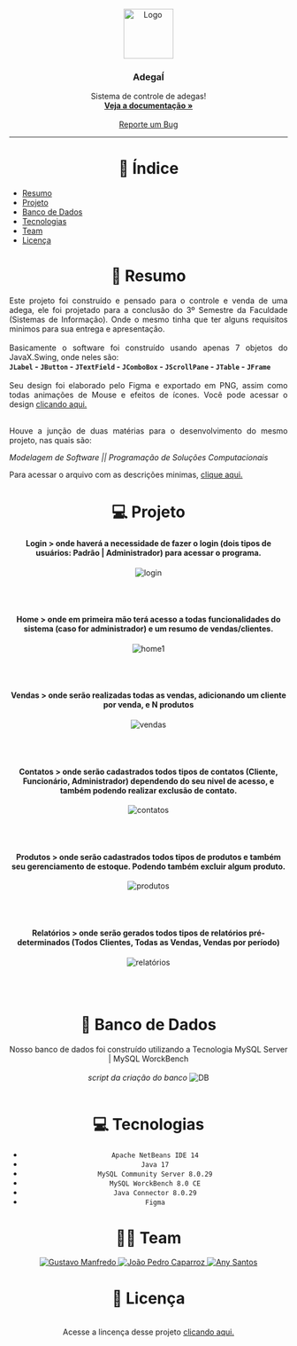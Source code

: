 <!-- Logo & Headers -->
<br />
<div align="center">
  <a href="https://github.com/GustavoManfredo/AdegaI">
    <img src="https://github.com/GustavoManfredo/AdegaI/blob/master/3%20-%20Images/logo.png?raw=true" alt="Logo" width="90" height="90">
  </a>

  <h3 align="center">AdegaÍ</h3>

  <p align="center">
    Sistema de controle de adegas!
    <br />
    <a href="https://github.com/GustavoManfredo/AdegaI"><strong>Veja a documentação »</strong></a>
    <br />
    <br />
    <a href="https://github.com/GustavoManfredo/AdegaI/issues">Reporte um Bug</a>
  </p>

  </div>

  ___

<div align="center">

# 📌 Índice

</div>

* [Resumo](#-resumo)
* [Projeto](#-projeto)
* [Banco de Dados](#-banco-de-dados)
* [Tecnologias](#-tecnologias)
* [Team](#-team)
* [Licença](#-licença)

<div align="center">

# 📝 Resumo

</div>

<div align="justify">

Este projeto foi construído e pensado para o controle e venda de uma adega, ele foi projetado para a conclusão do 3º Semestre da Faculdade (Sistemas de Informação). Onde o mesmo tinha que ter alguns requisitos minimos para sua entrega e apresentação.
<br><br>
Basicamente o software foi construído usando apenas 7 objetos do JavaX.Swing, onde neles são: 
<br>
**``JLabel`` - ``JButton`` - ``JTextField`` - ``JComboBox`` - ``JScrollPane`` - ``JTable`` - ``JFrame``**
<br><br>
Seu design foi elaborado pelo Figma e exportado em PNG, assim como todas animações de Mouse e efeitos de ícones.
Você pode acessar o design <a target="_blank" href="https://www.figma.com/file/abfbURvUOKlSWdt0GctN23/Projeto---Adega%C3%8D?node-id=0%3A1">clicando aqui.</a>

<br>
Houve a junção de duas matérias para o desenvolvimento do mesmo projeto, nas quais são: 

_*Modelagem de Software || Programação de Soluções Computacionais*_

Para acessar o arquivo com as descrições minimas, <a target="_blank" href="https://github.com/GustavoManfredo/AdegaI/blob/master/4%20-%20Documentos/projeto.pdf">clique aqui.</a>
</div>

<div align="center">

# 💻 Projeto

<h4>Login > onde haverá a necessidade de fazer o login (dois tipos de usuários: Padrão | Administrador) para acessar o programa.</h4>

![login](https://github.com/GustavoManfredo/AdegaI/blob/master/3%20-%20Images/2%20-%20Prints/login.png?raw=true)

<br><br>

<h4>Home > onde em primeira mão terá acesso a todas funcionalidades do sistema (caso for administrador) e um resumo de vendas/clientes.</h4>
  
![home1](https://github.com/GustavoManfredo/AdegaI/blob/master/3%20-%20Images/2%20-%20Prints/home.png?raw=true)
  
<br><br>

<h4>Vendas > onde serão realizadas todas as vendas, adicionando um cliente por venda, e N produtos</h4>

![vendas](https://github.com/GustavoManfredo/AdegaI/blob/master/3%20-%20Images/2%20-%20Prints/venda.png?raw=true)

<br><br>

<h4>Contatos > onde serão cadastrados todos tipos de contatos (Cliente, Funcionário, Administrador) dependendo do seu nivel de acesso, e também podendo realizar exclusão de contato.</h4>

![contatos](https://github.com/GustavoManfredo/AdegaI/blob/master/3%20-%20Images/2%20-%20Prints/contatos.png?raw=true)

<br><br>

<h4>Produtos > onde serão cadastrados todos tipos de produtos e também seu gerenciamento de estoque. Podendo também excluir algum produto.</h4>

![produtos](https://github.com/GustavoManfredo/AdegaI/blob/master/3%20-%20Images/2%20-%20Prints/produtos.png?raw=true)

<br><br>

<h4>Relatórios > onde serão gerados todos tipos de relatórios pré-determinados (Todos Clientes, Todas as Vendas, Vendas por período)</h4>


![relatórios](https://github.com/GustavoManfredo/AdegaI/blob/master/3%20-%20Images/2%20-%20Prints/relatorios.png?raw=true)

<br><br>

# 📁 Banco de Dados
Nosso banco de dados foi construído utilizando a Tecnologia MySQL Server | MySQL WorckBench
<br><br>
_script da criação do banco_
![DB](https://github.com/GustavoManfredo/AdegaI/blob/master/3%20-%20Images/2%20-%20Prints/BD_LOGICO.png?raw=true)
<br><br>

# 💻 Tecnologias
- ``Apache NetBeans IDE 14``
- ``Java 17``
- ``MySQL Community Server 8.0.29``
- ``MySQL WorckBench 8.0 CE``
- ``Java Connector 8.0.29``
- ``Figma``


# 👨‍💻 Team

<a href="https://github.com/GustavoManfredo" target="_blank">
    <img alt="Gustavo Manfredo" src="https://img.shields.io/badge/Gustavo_Manfredo-303030?style=for-the-badge&logo=github&logoColor=white">
</a>

<a href="https://github.com/jpcaparroz" target="_blank">
    <img alt="João Pedro Caparroz" src="https://img.shields.io/badge/João_Pedro_Caparroz-303030?style=for-the-badge&logo=github&logoColor=white">
</a>

<a href="https://github.com/santosany" target="_blank">
    <img alt="Any Santos" src="https://img.shields.io/badge/Any_Santos-303030?style=for-the-badge&logo=github&logoColor=white">
</a>

# 🔐 Licença

<br>
Acesse a lincença desse projeto <a target="_blank" href="https://github.com/GustavoManfredo/AdegaI/blob/master/LICENSE.md">clicando aqui.</a>

</div>